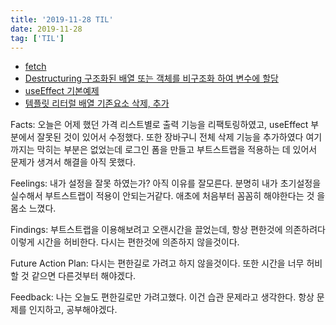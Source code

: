 ```yaml
---
title: '2019-11-28 TIL'
date: 2019-11-28
tag: ['TIL']
---
```


- [fetch](https://developer.mozilla.org/ko/docs/Web/API/Fetch_API/Fetch%EC%9D%98_%EC%82%AC%EC%9A%A9%EB%B2%95)
- [Destructuring 구조화된 배열 또는 객체를 비구조화 하여 변수에 할당](https://poiemaweb.com/es6-destructuring)
- [useEffect 기본예제](https://poiemaweb.com/es6-destructuring)
- [템플릿 리터럴 배열 기존요소 삭제, 추가](https://developer.mozilla.org/ko/docs/Web/JavaScript/Reference/Global_Objects/Array/splice)

Facts: 오늘은 어제 했던 가격 리스트별로 출력 기능을 리팩토링하였고, useEffect 부분에서 잘못된 것이 있어서 수정했다. 또한 장바구니 전체 삭제 기능을 추가하였다 여기까지는 막히는 부분은 없었는데 로그인 폼을 만들고 부트스트랩을 적용하는 데 있어서 문제가 생겨서 해결을 아직 못했다.

Feelings: 내가 설정을 잘못 하였는가? 아직 이유를 잘모른다. 분명히 내가 초기설정을 실수해서 부트스트랩이 적용이 안되는거같다. 애초에 처음부터 꼼꼼히 해야한다는 것 을 몸소 느꼈다.

Findings: 부트스트랩을 이용해보려고 오랜시간을 끌었는데, 항상 편한것에 의존하려다 이렇게 시간을 허비한다. 다시는 편한것에 의존하지 않을것이다.

Future Action Plan: 다시는 편한길로 가려고 하지 않을것이다. 또한 시간을 너무 허비할 것 같으면 다른것부터 해야겠다.

Feedback: 나는 오늘도 편한길로만 가려고했다. 이건 습관 문제라고 생각한다. 항상 문제를 인지하고, 공부해야겠다.
